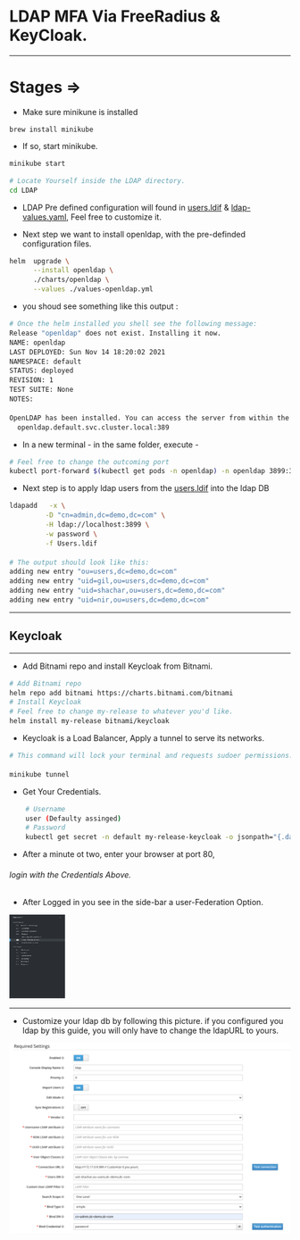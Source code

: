 # LDAP MFA Via FreeRadius & KeyCloak.

-----


# Stages =>

* Make sure minikune is installed

```
brew install minikube
```

* If so,  start minikube.

```sh
minikube start
```

```sh
# Locate Yourself inside the LDAP directory.
cd LDAP
```

* LDAP Pre defined configuration will found in [users.ldif]() & [ldap-values.yaml](), Feel free to customize it.

* Next step we want to install openldap, with the pre-definded configuration files.

```sh
helm  upgrade \
      --install openldap \
      ./charts/openldap \
      --values ./values-openldap.yml
```
* you shoud see something like this output :

```sh
# Once the helm installed you shell see the following message:
Release "openldap" does not exist. Installing it now.
NAME: openldap
LAST DEPLOYED: Sun Nov 14 18:20:02 2021
NAMESPACE: default
STATUS: deployed
REVISION: 1
TEST SUITE: None
NOTES:

OpenLDAP has been installed. You can access the server from within the k8s cluster using:
  openldap.default.svc.cluster.local:389
```

* In a new terminal - in the same folder, execute -

```sh
# Feel free to change the outcoming port
kubectl port-forward $(kubectl get pods -n openldap) -n openldap 3899:389
```

* Next step is to apply ldap users from the [users.ldif]() into the ldap DB

```sh
ldapadd   -x \
         -D "cn=admin,dc=demo,dc=com" \
         -H ldap://localhost:3899 \
         -w password \
         -f Users.ldif 

# The output should look like this:
adding new entry "ou=users,dc=demo,dc=com"
adding new entry "uid=gil,ou=users,dc=demo,dc=com"
adding new entry "uid=shachar,ou=users,dc=demo,dc=com"
adding new entry "uid=nir,ou=users,dc=demo,dc=com"
```
-----
## Keycloak

-----

* Add Bitnami repo and install Keycloak from Bitnami.

```sh
# Add Bitnami repo
helm repo add bitnami https://charts.bitnami.com/bitnami
# Install Keycloak
# Feel free to change my-release to whatever you'd like.
helm install my-release bitnami/keycloak
```

* Keycloak is a Load Balancer, Apply a tunnel to serve its networks.

```sh
# This command will lock your terminal and requests sudoer permissions.

minikube tunnel
```

* Get Your Credentials.

```sh
    # Username
    user (Defaulty assinged)
    # Password
    kubectl get secret -n default my-release-keycloak -o jsonpath="{.data.management-password}"; echo
```

* After a minute ot two, enter your browser at port 80,
###### login with the Credentials Above.

* After Logged in you see in the side-bar a user-Federation Option.

<img src="sidebar.png" alt="side-bar" width="100" height=150>

---------
* Customize your ldap db by following this picture. if you configured you ldap by this guide, you will only have to change the ldapURL to yours.

<img src="ldapconf.png" alt="LDAP-Configuration" width="550">